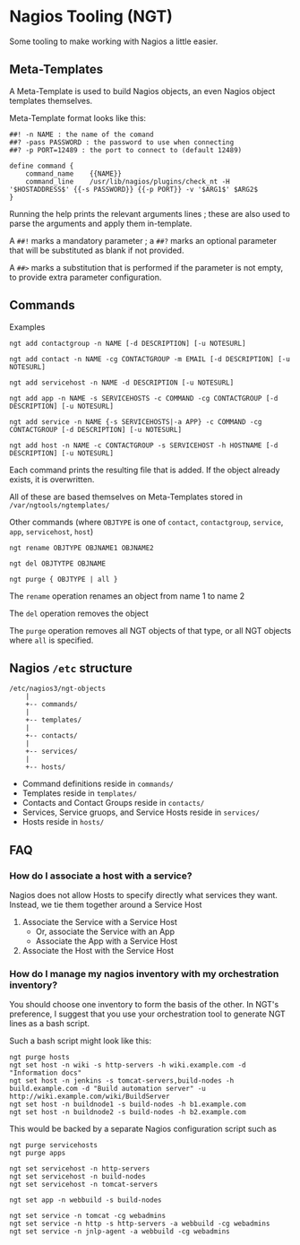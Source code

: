 # Nagios Tooling (NGT)

Some tooling to make working with Nagios a little easier.

## Meta-Templates

A Meta-Template is used to build Nagios objects, an even Nagios object templates themselves.

Meta-Template format looks like this:

	##! -n NAME : the name of the comand
	##? -pass PASSWORD : the password to use when connecting
	##? -p PORT=12489 : the port to connect to (default 12489)

	define command {
		command_name    {{NAME}}
		command_line    /usr/lib/nagios/plugins/check_nt -H '$HOSTADDRESS$' {{-s PASSWORD}} {{-p PORT}} -v '$ARG1$' $ARG2$
	}

Running the help prints the relevant arguments lines ; these are also used to parse the arguments and apply them in-template.

A `##!` marks a mandatory parameter ; a `##?` marks an optional parameter that will be substituted as blank if not provided.

A `##>` marks a substitution that is performed if the parameter is not empty, to provide extra parameter configuration.

## Commands

Examples

	ngt add contactgroup -n NAME [-d DESCRIPTION] [-u NOTESURL]

	ngt add contact -n NAME -cg CONTACTGROUP -m EMAIL [-d DESCRIPTION] [-u NOTESURL]

	ngt add servicehost -n NAME -d DESCRIPTION [-u NOTESURL]

	ngt add app -n NAME -s SERVICEHOSTS -c COMMAND -cg CONTACTGROUP [-d DESCRIPTION] [-u NOTESURL]

	ngt add service -n NAME {-s SERVICEHOSTS|-a APP} -c COMMAND -cg CONTACTGROUP [-d DESCRIPTION] [-u NOTESURL]

	ngt add host -n NAME -c CONTACTGROUP -s SERVICEHOST -h HOSTNAME [-d DESCRIPTION] [-u NOTESURL]

Each command prints the resulting file that is added. If the object already exists, it is overwritten.

All of these are based themselves on Meta-Templates stored in `/var/ngtools/ngtemplates/`

Other commands (where `OBJTYPE` is one of `contact`, `contactgroup`, `service`, `app`, `servicehost`, `host`)

	ngt rename OBJTYPE OBJNAME1 OBJNAME2

	ngt del OBJTYTPE OBJNAME

	ngt purge { OBJTYPE | all }

The `rename` operation renames an object from name 1 to name 2

The `del` operation removes the object

The `purge` operation removes all NGT objects of that type, or all NGT objects where `all` is specified.

## Nagios `/etc` structure

	/etc/nagios3/ngt-objects
		|
		+-- commands/
		|
		+-- templates/
		|
		+-- contacts/
		|
		+-- services/
		|
		+-- hosts/

* Command definitions reside in `commands/`
* Templates reside in `templates/`
* Contacts and Contact Groups reside in `contacts/`
* Services, Service gruops, and Service Hosts reside in `services/`
* Hosts reside in `hosts/`

## FAQ

### How do I associate a host with a service?

Nagios does not allow Hosts to specify directly what services they want. Instead, we tie them together around a Service Host

1. Associate the Service with a Service Host
	* Or, associate the Service with an App
	* Associate the App with a Service Host
2. Associate the Host with the Service Host

### How do I manage my nagios inventory with my orchestration inventory?

You should choose one inventory to form the basis of the other. In NGT's preference, I suggest that you use your orchestration tool to generate NGT lines as a bash script.

Such a bash script might look like this:

	ngt purge hosts
	ngt set host -n wiki -s http-servers -h wiki.example.com -d "Information docs"
	ngt set host -n jenkins -s tomcat-servers,build-nodes -h build.example.com -d "Build automation server" -u http://wiki.example.com/wiki/BuildServer
	ngt set host -n buildnode1 -s build-nodes -h b1.example.com
	ngt set host -n buildnode2 -s build-nodes -h b2.example.com

This would be backed by a separate Nagios configuration script such as

	ngt purge servicehosts
	ngt purge apps

	ngt set servicehost -n http-servers
	ngt set servicehost -n build-nodes
	ngt set servicehost -n tomcat-servers

	ngt set app -n webbuild -s build-nodes

	ngt set service -n tomcat -cg webadmins
	ngt set service -n http -s http-servers -a webbuild -cg webadmins
	ngt set service -n jnlp-agent -a webbuild -cg webadmins

